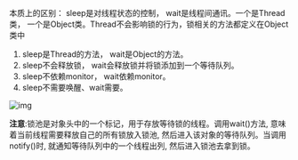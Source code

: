 本质上的区别： sleep是对线程状态的控制， wait是线程间通讯。一个是Thread类， 一个是Object类。Thread不会影响锁的行为，锁相关的方法都定义在Object类中

1. sleep是Thread的方法， wait是Object的方法。
2. sleep不会释放锁， wait会释放锁并将锁添加到一个等待队列。
3. sleep不依赖monitor， wait依赖monitor。
4. sleep不需要唤醒、wait需要。

![img](https://img-blog.csdn.net/20150309140927553)

**注意**:锁池是对象头中的一个标记，用于存放等待锁的线程。调用wait()方法, 意味着当前线程需要释放自己的所有锁放入锁池, 然后进入该对象的等待队列。当调用notify()时, 就通知等待队列中的一个线程出列, 然后进入锁池去拿到锁。